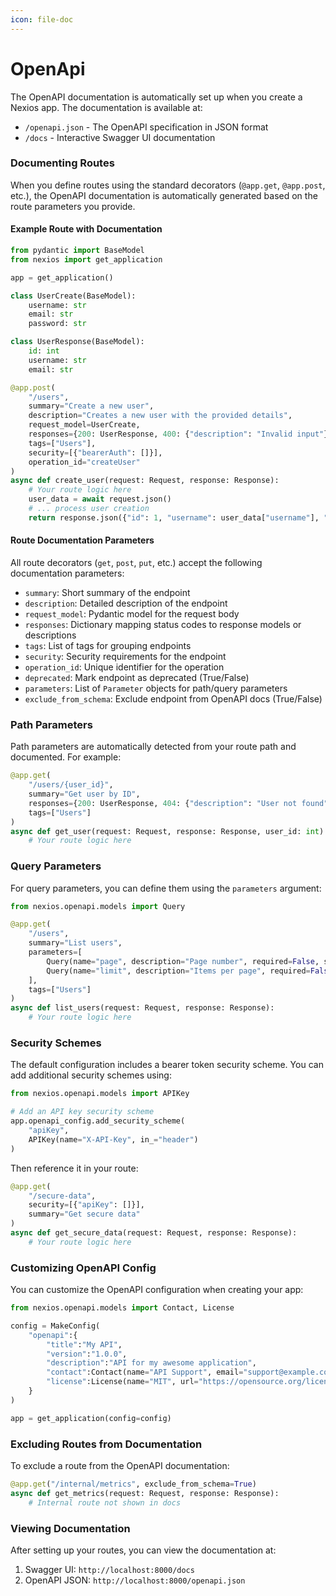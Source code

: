 ```yaml
---
icon: file-doc
---
```


# OpenApi

The OpenAPI documentation is automatically set up when you create a Nexios app. The documentation is available at:

- `/openapi.json` - The OpenAPI specification in JSON format
- `/docs` - Interactive Swagger UI documentation

### Documenting Routes

When you define routes using the standard decorators (`@app.get`, `@app.post`, etc.), the OpenAPI documentation is automatically generated based on the route parameters you provide.

#### Example Route with Documentation

```python
from pydantic import BaseModel
from nexios import get_application

app = get_application()

class UserCreate(BaseModel):
    username: str
    email: str
    password: str

class UserResponse(BaseModel):
    id: int
    username: str
    email: str

@app.post(
    "/users",
    summary="Create a new user",
    description="Creates a new user with the provided details",
    request_model=UserCreate,
    responses={200: UserResponse, 400: {"description": "Invalid input"}},
    tags=["Users"],
    security=[{"bearerAuth": []}],
    operation_id="createUser"
)
async def create_user(request: Request, response: Response):
    # Your route logic here
    user_data = await request.json()
    # ... process user creation
    return response.json({"id": 1, "username": user_data["username"], "email": user_data["email"]})
```

#### Route Documentation Parameters

All route decorators (`get`, `post`, `put`, etc.) accept the following documentation parameters:

- `summary`: Short summary of the endpoint
- `description`: Detailed description of the endpoint
- `request_model`: Pydantic model for the request body
- `responses`: Dictionary mapping status codes to response models or descriptions
- `tags`: List of tags for grouping endpoints
- `security`: Security requirements for the endpoint
- `operation_id`: Unique identifier for the operation
- `deprecated`: Mark endpoint as deprecated (True/False)
- `parameters`: List of `Parameter` objects for path/query parameters
- `exclude_from_schema`: Exclude endpoint from OpenAPI docs (True/False)

### Path Parameters

Path parameters are automatically detected from your route path and documented. For example:

```python
@app.get(
    "/users/{user_id}",
    summary="Get user by ID",
    responses={200: UserResponse, 404: {"description": "User not found"}},
    tags=["Users"]
)
async def get_user(request: Request, response: Response, user_id: int):
    # Your route logic here
```

### Query Parameters

For query parameters, you can define them using the `parameters` argument:

```python
from nexios.openapi.models import Query

@app.get(
    "/users",
    summary="List users",
    parameters=[
        Query(name="page", description="Page number", required=False, schema=Schema(type="integer")),
        Query(name="limit", description="Items per page", required=False, schema=Schema(type="integer"))
    ],
    tags=["Users"]
)
async def list_users(request: Request, response: Response):
    # Your route logic here
```

### Security Schemes

The default configuration includes a bearer token security scheme. You can add additional security schemes using:

```python
from nexios.openapi.models import APIKey

# Add an API key security scheme
app.openapi_config.add_security_scheme(
    "apiKey",
    APIKey(name="X-API-Key", in_="header")
)
```

Then reference it in your route:

```python
@app.get(
    "/secure-data",
    security=[{"apiKey": []}],
    summary="Get secure data"
)
async def get_secure_data(request: Request, response: Response):
    # Your route logic here
```

### Customizing OpenAPI Config

You can customize the OpenAPI configuration when creating your app:

```python
from nexios.openapi.models import Contact, License

config = MakeConfig(
    "openapi":{
        "title":"My API",
        "version":"1.0.0",
        "description":"API for my awesome application",
        "contact":Contact(name="API Support", email="support@example.com"),
        "license":License(name="MIT", url="https://opensource.org/licenses/MIT")
    }
)

app = get_application(config=config)
```

### Excluding Routes from Documentation

To exclude a route from the OpenAPI documentation:

```python
@app.get("/internal/metrics", exclude_from_schema=True)
async def get_metrics(request: Request, response: Response):
    # Internal route not shown in docs
```

### Viewing Documentation

After setting up your routes, you can view the documentation at:

1. Swagger UI: `http://localhost:8000/docs`
2. OpenAPI JSON: `http://localhost:8000/openapi.json`
